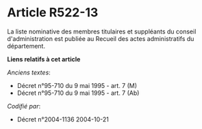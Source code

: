 # Article R522-13

La liste nominative des membres titulaires et suppléants du conseil d'administration est publiée au Recueil des actes
administratifs du département.

**Liens relatifs à cet article**

_Anciens textes_:

  - Décret n°95-710 du 9 mai 1995 - art. 7 (M)
  - Décret n°95-710 du 9 mai 1995 - art. 7 (Ab)

_Codifié par_:

  - Décret n°2004-1136 2004-10-21

